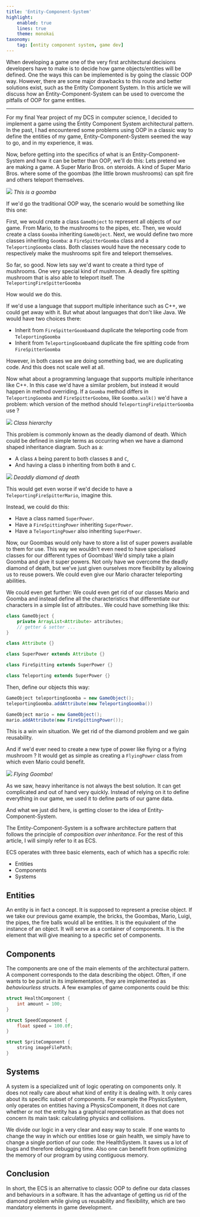 ```yaml
---
title: 'Entity-Component-System'
highlight:
    enabled: true
    lines: true
    theme: monokai
taxonomy:
    tag: [entity component system, game dev]
---
```


When developing a game one of the very first architectural decisions developers have to make is to decide 
how game objects/entities will be defined. One the ways this can be implemented is by going the classic OOP way.
However, there are some major drawbacks to this route and better solutions exist, such as the Entity Component System. In this article we will discuss how an Entity-Component-System can be used to overcome the pitfalls of OOP for game entities.

---

For my final Year project of my DCS in computer science, I decided to implement a game using the Entity Component System architectural pattern. In the past, I had encountered some problems using OOP in a classic way to define the entities of my game, Entity-Component-System seemed the way to go, and in my experience, it was.


Now, before getting into the specifics of what is an Entity-Component-System and how it can be better than OOP, we'll do this:
Lets pretend we are making a game. A Super Mario Bros. on steroids. A kind of Super Mario Bros. where some of the goombas (the little brown mushrooms) can spit fire and others teleport themselves.

![](https://upload.wikimedia.org/wikipedia/en/c/ce/Goomba.PNG)
*This is a goomba*

If we'd go the traditional OOP way, the scenario would be something like this one:

First, we would create a class `GameObject` to represent all objects of our game. From Mario, to the mushrooms
to the pipes, etc.
Then, we would create a class `Goomba` inheriting `GameObject`. 
Next, we would define two more classes inheriting `Goomba`: a `FireSpitterGoomba` class and a `TeleportingGoomba` class.
Both classes would have the necessary code to respectively make the mushrooms spit fire and teleport themselves.

So far, so good. Now lets say we'd want to create a third type of mushrooms. One very special kind of mushroom.
A deadly fire spitting mushroom that is also able to teleport itself. The `TeleportingFireSpitterGoomba`

How would we do this.


If we'd use a language that support multiple inheritance such as C++, we could get away with it.
But what about languages that don't like Java. We would have two choices there:
- Inherit from `FireSpitterGoomba`and duplicate the teleporting code from `TeleportingGoomba`
- Inherit from `TeleportingGoomba`and duplicate the fire spitting code from `FireSpitterGoomba`

However, in both cases we are doing something bad, we are duplicating code. And this does not scale well at all.

Now what about a programming language that supports multiple inheritance like C++. In this case we'd have a similar problem, but instead it would happen in method overriding. If a ```Goomba``` method differs in `TeleportingGoomba` and `FireSpitterGoobma`, like `Goomba.walk()` we'd have a problem: which version of the method should `TeleportingFireSpitterGoomba` use ?


![](diamond_mario.png)
*Class hierarchy*


This problem is commonly known as the deadly diamond of death. Which could be defined in simple terms as occurring when we have a diamond shaped inheritance diagram.
Such as a:
- A class `A` being parent to both classes `B` and `C`, 
- And having a class `D` inheriting from both `B` and  `C`.


![](diamond.png)
*Deaddly diamond of death*


This would get even worse if we'd decide to have a `TeleportingFireSpitterMario`, imagine this.

Instead, we could do this:

- Have a class named `SuperPower`.
- Have a `FireSpittingPower` inheriting `SuperPower`.
- Have a `TeleportingPower` also inheriting `SuperPower`.

Now, our Goombas would only have to store a list of super powers available to them for use.
This way we wouldn't even need to have specialised classes for our different types of Goombas!
We'd simply take a plain Goomba and give it super powers. Not only have we overcome the deadly diamond of death, but we've just given ourselves more flexibility by allowing us to reuse powers.
We could even give our Mario character teleporting abilities.

We could even get further: We could even get rid of our classes Mario and Goomba and instead define all the characteristics that differentiate our characters in a simple list of attributes..
We could have something like this:

```java
class GameObject {
    private ArrayList<Attribute> attributes;
    // getter & setter ...
}

class Attribute {}

class SuperPower extends Attribute {}

class FireSpitting extends SuperPower {}

class Teleporting extends SuperPower {}

```

Then, define our objects this way:

```java
GameObject teleportingGoomba = new GameObject();
teleportingGoomba.addAttribute(new TeleportingGoomba())

GameObject mario = new GameObject();
mario.addAttribute(new FireSpittingPower());
```

This is a win win situation. We get rid of the diamond problem and we gain reusability.

And if we'd ever need to create a new type of power like flying or a flying mushroom ? It would get as simple as creating a `FlyingPower` class from which even Mario could benefit.

![](flying_goomba.png)
*Flying Goomba!*

As we saw, heavy inheritance is not always the best solution.
It can get complicated and out of hand very quickly. Instead of relying on it to define everything 
in our game, we used it to define parts of our game data.

And what we just did here, is getting closer to the idea of Entity-Component-System.

The Entity-Component-System is a software architecture pattern that follows the principle of *composition over inheritance*. For the rest of this article, I will simply refer to it as ECS.


ECS operates with three basic elements, each of which has a specific role: 

- Entities 
- Components 
- Systems


## Entities
An entity is in fact a concept. It is supposed to represent a precise object. If we take our previous game example, the bricks, the Goombas, Mario, Luigi, the pipes, the fire balls would all be entities. It is the equivalent of the instance of an object. It will serve as a container of components. It is the element that will give meaning to a specific set of components.

## Components
The components are one of the main elements of the architectural pattern. A component corresponds to the data describing the object. Often, if one wants to be purist in its implementation, they are implemented as *behaviourless* structs. A few examples of game components could be this:

```cpp
struct HealthComponent {
    int amount = 100;
}

struct SpeedComponent {
    float speed = 100.0f;
}

struct SpriteComponent {
    string imageFilePath;
}

```

## Systems
A system is a specialized unit of logic operating on components only. It does not really care about what kind of entity it is dealing with. It only cares about its specific subset of components. For example the PhysicsSystem, only operates on entities having a PhysicsComponent, it does not care whether or not the entity has a graphical representation as that does not concern its main task: calculating physics and collisions.

We divide our logic in a very clear and easy way to scale. If one wants to change the way in which our entities lose or gain health, we simply have to change a single portion of our code: the HealthSystem. It saves us a lot of bugs and therefore debugging time. Also one can benefit from optimizing the memory of our program by using contiguous memory.

## Conclusion
In short, the ECS is an alternative to classic OOP to define our data classes and behaviours in a software. It has the advantage of getting us rid of the diamond problem while giving us reusability and flexibility, which are two mandatory elements in game development.